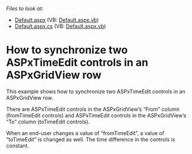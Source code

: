 <!-- default file list -->
*Files to look at*:

* [Default.aspx](./CS/WebSite/Default.aspx) (VB: [Default.aspx.vb](./VB/WebSite/Default.aspx.vb))
* [Default.aspx.cs](./CS/WebSite/Default.aspx.cs) (VB: [Default.aspx.vb](./VB/WebSite/Default.aspx.vb))
<!-- default file list end -->
# How to synchronize two ASPxTimeEdit controls in an ASPxGridView row


<p>This example shows how to synchronize two ASPxTimeEdit controls in an ASPxGridView row.</p><p>There are ASPxTimeEdit controls in the ASPxGridView’s “From” column (fromTimeEdit controls) and ASPxTimeEdit controls in the ASPxGridView’s “To” column (toTimeEdit controls).</p><p>When an end-user changes a value of “fromTimeEdit”, a value of “toTimeEdit” is changed as well. The time difference in the controls is constant.</p>

<br/>


